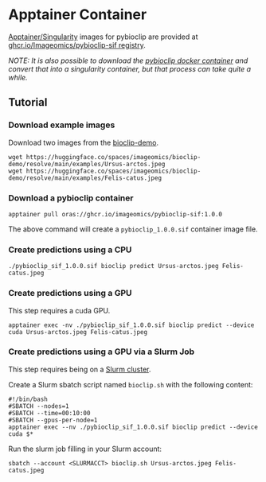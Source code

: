 # Apptainer Container
[Apptainer/Singularity](https://apptainer.org/docs/user/main/index.html) images for pybioclip are provided at [ghcr.io/Imageomics/pybioclip-sif registry](https://github.com/Imageomics/pybioclip/pkgs/container/pybioclip-sif).

_NOTE: It is also possible to download the [pybioclip docker container](docker.md) and convert that into a singularity container, but that process can take quite a while._

## Tutorial

### Download example images
Download two images from the [bioclip-demo](https://huggingface.co/spaces/imageomics/bioclip-demo).

```console
wget https://huggingface.co/spaces/imageomics/bioclip-demo/resolve/main/examples/Ursus-arctos.jpeg
wget https://huggingface.co/spaces/imageomics/bioclip-demo/resolve/main/examples/Felis-catus.jpeg
```

### Download a pybioclip container

```console
apptainer pull oras://ghcr.io/imageomics/pybioclip-sif:1.0.0
```
The above command will create a `pybioclip_1.0.0.sif` container image file.

### Create predictions using a CPU
```console
./pybioclip_sif_1.0.0.sif bioclip predict Ursus-arctos.jpeg Felis-catus.jpeg
```

### Create predictions using a GPU
This step requires a cuda GPU.

```console
apptainer exec -nv ./pybioclip_sif_1.0.0.sif bioclip predict --device cuda Ursus-arctos.jpeg Felis-catus.jpeg
```

### Create predictions using a GPU via a Slurm Job
This step requires being on a [Slurm cluster](https://slurm.schedmd.com/documentation.html).

Create a Slurm sbatch script named `bioclip.sh` with the following content:
```
#!/bin/bash
#SBATCH --nodes=1
#SBATCH --time=00:10:00
#SBATCH --gpus-per-node=1
apptainer exec --nv ./pybioclip_sif_1.0.0.sif bioclip predict --device cuda $*
```
Run the slurm job filling in your Slurm account:
```console
sbatch --account <SLURMACCT> bioclip.sh Ursus-arctos.jpeg Felis-catus.jpeg
```
